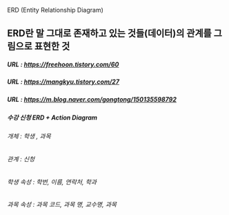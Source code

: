ERD (Entity Relationship Diagram)
    
## ERD란 말 그대로 존재하고 있는 것들(데이터)의 관계를 그림으로 표현한 것
    
    
##### URL : https://freehoon.tistory.com/60
##### URL : https://mangkyu.tistory.com/27
##### URL : https://m.blog.naver.com/gongtong/150135598792

###

##### 수강 신청 ERD + Action Diagram

###### 개체 : 학생 , 과목 
###### 관계 : 신청
###### 학생 속성 : 학번, 이름, 연락처, 학과
###### 과목 속성 : 과목 코드, 과목 명, 교수명, 과목 
